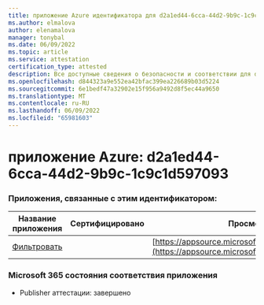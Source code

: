 ```yaml
---
title: приложение Azure идентификатора для d2a1ed44-6cca-44d2-9b9c-1c9c1d597093
ms.author: elmalova
author: elenamalova
manager: tonybal
ms.date: 06/09/2022
ms.topic: article
ms.service: attestation
certification_type: attested
description: Все доступные сведения о безопасности и соответствии для d2a1ed44-6cca-44d2-9b9c-1c9c1d597093.
ms.openlocfilehash: d844323a9e552ea42bfac399ea226689b03d5224
ms.sourcegitcommit: 6e1bedf47a32902e15f956a9492d8f5ec44a9650
ms.translationtype: MT
ms.contentlocale: ru-RU
ms.lasthandoff: 06/09/2022
ms.locfileid: "65981603"
---
```

# <a name="azure-app-id-d2a1ed44-6cca-44d2-9b9c-1c9c1d597093"></a>приложение Azure: d2a1ed44-6cca-44d2-9b9c-1c9c1d597093


### <a name="apps-associated-with-this-id"></a>Приложения, связанные с этим идентификатором:
| **Название приложения** | **Сертифицировано** | **Просмотр в AppSource** |
|--------------|---------------|-----------------------|
| [Фильтровать](../forward/WA200002545.md) |  | [https://appsource.microsoft.com/product/office/WA200002545](https://appsource.microsoft.com/product/office/WA200002545) |

### <a name="microsoft-365-app-compliance-status"></a>Microsoft 365 состояния соответствия приложения
- Publisher аттестации: завершено
